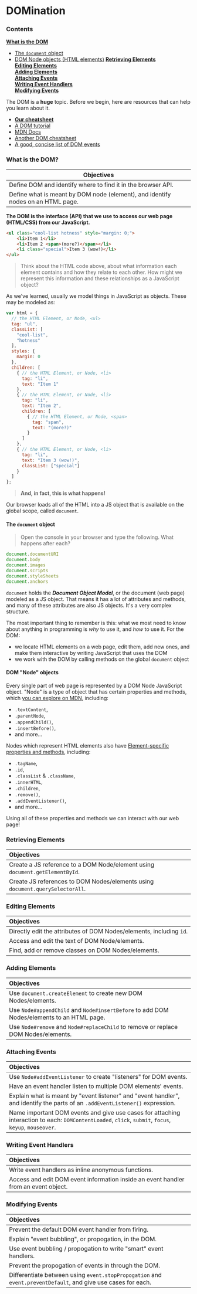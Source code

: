 # DOMination

### Contents

**[What is the DOM](what-is-the-dom)**   
  - [The `document` object](the-document-object)
  - [DOM Node objects (HTML elements)](dom-node-objects)
**[Retrieving Elements](retrieving-elements)**   
**[Editing Elements](editing-elements)**   
**[Adding Elements](adding-elements)**   
**[Attaching Events](attaching-events)**   
**[Writing Event Handlers](writing-event-handlers)**   
**[Modifying Events](modifying-events)**   

The DOM is a **huge** topic. Before we begin, here are resources that
can help you learn about it.

- **[Our cheatsheet][cheatsheet]**
- [A DOM tutorial][tutorial]
- [MDN Docs][mdn-dm]
- [Another DOM cheatsheet][ch-dom]
- [A good, concise list of DOM events][wiki-events]

### What is the DOM?

| Objectives                                                                      |
|---------------------------------------------------------------------------------|
| Define DOM and identify where to find it in the browser API.                    |
| Define what is meant by DOM node (element), and identify nodes on an HTML page. |

**The DOM is the interface (API) that we use to access our web page 
(HTML/CSS) from our JavaScript.**

```html
<ul class="cool-list hotness" style="margin: 0;">
    <li>Item 1</li>
    <li>Item 2 <span>(more?)</span></li>
    <li class="special">Item 3 (wow!)</li>
</ul>
```

> Think about the HTML code above, about what information each element 
> contains and how they relate to each other. How might we represent this 
> information and these relationships as a JavaScript object?

As we've learned, usually we model things in JavaScript as objects. These
may be modeled as:

```javascript
var html = { 
  // the HTML Element, or Node, <ul>
  tag: "ul",
  classList: [
    "cool-list", 
    "hotness"
  ],
  styles: {
    margin: 0
  },
  children: [
    { // the HTML Element, or Node, <li>
      tag: "li",
      text: "Item 1"
    },
    { // the HTML Element, or Node, <li>
      tag: "li",
      text: "Item 2",
      children: [
        { // the HTML Element, or Node, <span>
          tag: "span",
          text: "(more?)"
        }
      ]
    },
    { // the HTML Element, or Node, <li>
      tag: "li",
      text: "Item 3 (wow!)",
      classList: ["special"]
    }
  ]
};
```

> **And, in fact, this is what happens!**

Our browser loads all of the HTML into a JS object that is available on
the global scope, called `document`.

#### The `document` object

> Open the console in your browser and type the following. What happens
> after each?

```js
document.documentURI
document.body
document.images
document.scripts
document.styleSheets
document.anchors
```

`document` holds the ***Document Object Model***, or the document (web 
page) modeled as a JS object. That means it has a lot of attributes and
methods, and many of these attributes are also JS objects. It's a very
complex structure.

The most important thing to remember is this: what we most need to know
about anything in programming is *why* to use it, and *how* to use it.
For the DOM:

- we locate HTML elements on a web page, edit them, add new ones, and
  make them interactive by writing JavaScript that uses the DOM
- we work with the DOM by calling methods on the global `document`
  object

#### DOM "Node" objects

Every single part of web page is represented by a DOM Node JavaScript 
object. "Node" is a type of object that has certain properties
and methods, which [you can explore on MDN][node-api], including:
  - `.textContent`,
  - `.parentNode`,
  - `.appendChild()`,
  - `.insertBefore()`,
  - and more…

Nodes which represent HTML elements also have 
[Element-specific properties and methods][element-api], including:
  - `.tagName`,
  - `.id`,
  - `.classList` & `.className`,
  - `.innerHTML`,
  - `.children`,
  - `.remove()`,
  - `.addEventListener()`,
  - and more…

Using all of these properties and methods we can interact with our
web page! 

### Retrieving Elements

| Objectives                                                                    |
|:------------------------------------------------------------------------------|
| Create a JS reference to a DOM Node/element using `document.getElementById`.  |
| Create JS references to DOM Nodes/elements using `document.querySelectorAll`. |

### Editing Elements

| Objectives                                                          |
|:--------------------------------------------------------------------|
| Directly edit the attributes of DOM Nodes/elements, including `id`. |
| Access and edit the text of DOM Node/elements.                      |
| Find, add or remove classes on DOM Nodes/elements.                  |


### Adding Elements

| Objectives                                                                                |
|:------------------------------------------------------------------------------------------|
| Use `document.createElement` to create new DOM Nodes/elements.                            |
| Use `Node#appendChild` and `Node#insertBefore` to add DOM Nodes/elements to an HTML page. |
| Use `Node#remove` and `Node#replaceChild` to remove or replace DOM Nodes/elements.        |

### Attaching Events

| Objectives                                                                                  |
|:--------------------------------------------------------------------------------------------|
| Use `Node#addEventListener` to create "listeners" for DOM events.                           |
| Have an event handler listen to multiple DOM elements' events.                              |
| Explain what is meant by "event listener" and "event handler", and identify the parts of an `.addEventListener()` expression. |
| Name important DOM events and give use cases for attaching interaction to each: `DOMContentLoaded`, `click`, `submit`, `focus`, `keyup`, `mouseover`. |

### Writing Event Handlers

| Objectives                                                                          |
|:------------------------------------------------------------------------------------|
| Write event handlers as inline anonymous functions.                                 |
| Access and edit DOM event information inside an event handler from an event object. |

### Modifying Events

| Objectives                                                           |
|:---------------------------------------------------------------------|
| Prevent the default DOM event handler from firing.                   |
| Explain "event bubbling", or propogation, in the DOM.                |
| Use event bubbling / propogation to write "smart" event handlers.    |
| Prevent the propogation of events in through the DOM.                |
| Differentiate between using `event.stopPropogation` and `event.preventDefault`, and give use cases for each. |

<!-- LINKS -->

[cheatsheet]:  ../../../../../resources/cheatsheets/dom_js_cheatsheet.md
[tutorial]:    http://tutorialzine.com/2014/06/10-tips-for-writing-javascript-without-jquery
[wiki-events]: https://en.wikipedia.org/wiki/DOM_events
[ch-dom]:      https://christianheilmann.com/stuff/JavaScript-DOM-Cheatsheet.pdf
[mdn-dm]:      https://developer.mozilla.org/en-US/docs/Web/API/Document_Object_Model/Introduction
[node-api]:    https://developer.mozilla.org/en-US/docs/Web/API/Node
[element-api]: https://developer.mozilla.org/en-US/docs/Web/API/Element
